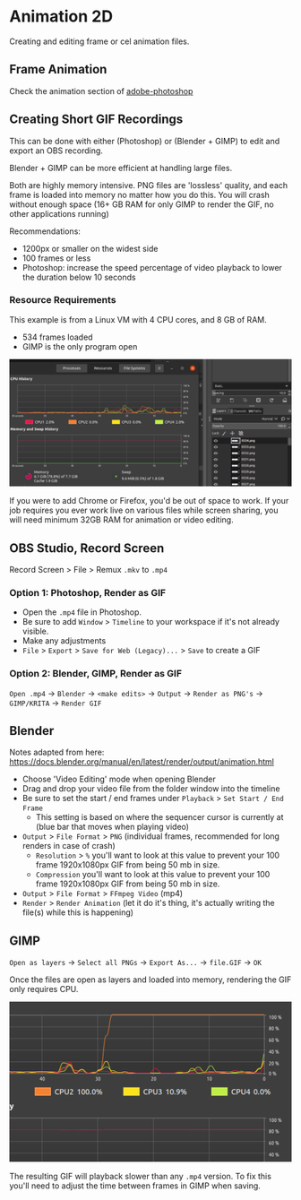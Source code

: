 # Animation 2D

Creating and editing frame or cel animation files.

## Frame Animation

Check the animation section of [adobe-photoshop](/adobe-photoshop.md#animation)

## Creating Short GIF Recordings

This can be done with either (Photoshop) or (Blender + GIMP) to edit and export an OBS recording.

Blender + GIMP can be more efficient at handling large files.

Both are highly memory intensive. PNG files are 'lossless' quality, and each frame is loaded into memory no matter how you do this. You will crash without enough space (16+ GB RAM for only GIMP to render the GIF, no other applications running)

Recommendations:

- 1200px or smaller on the widest side
- 100 frames or less
- Photoshop: increase the speed percentage of video playback to lower the duration below 10 seconds

### Resource Requirements

This example is from a Linux VM with 4 CPU cores, and 8 GB of RAM.

- 534 frames loaded
- GIMP is the only program open

![](/media/resource-usage-002.png)

If you were to add Chrome or Firefox, you'd be out of space to work. If your job requires you ever work live on various files while screen sharing, you will need minimum 32GB RAM for animation or video editing.

## OBS Studio, Record Screen

Record Screen > File > Remux `.mkv` to `.mp4`

### Option 1: Photoshop, Render as GIF

- Open the `.mp4` file in Photoshop.
- Be sure to add `Window` > `Timeline` to your workspace if it's not already visible.
- Make any adjustments
- `File` > `Export` > `Save for Web (Legacy)...` > `Save` to create a GIF

### Option 2: Blender, GIMP, Render as GIF

`Open .mp4` -> `Blender` -> `<make edits>` -> `Output` -> `Render as PNG's` -> `GIMP/KRITA` -> `Render GIF`

## Blender


Notes adapted from here: <https://docs.blender.org/manual/en/latest/render/output/animation.html>

- Choose 'Video Editing' mode when opening Blender
- Drag and drop your video file from the folder window into the timeline
- Be sure to set the start / end frames under `Playback` > `Set Start / End Frame`
	* This setting is based on where the sequencer cursor is currently at (blue bar that moves when playing video)
- `Output` > `File Format` > `PNG` (individual frames, recommended for long renders in case of crash)
	* `Resolution` > `%` you'll want to look at this value to prevent your 100 frame 1920x1080px GIF from being 50 mb in size. 
	* `Compression` you'll want to look at this value to prevent your 100 frame 1920x1080px GIF from being 50 mb in size.
- `Output` > `File Format` > `FFmpeg Video` (mp4)
- `Render` > `Render Animation` (let it do it's thing, it's actually writing the file(s) while this is happening)

## GIMP

`Open as layers` -> `Select all PNGs` -> `Export As...` -> `file.GIF` -> `OK`

Once the files are open as layers and loaded into memory, rendering the GIF only requires CPU.

![](/media/resource-usage-003.png)

The resulting GIF will playback slower than any `.mp4` version. To fix this you'll need to adjust the time between frames in GIMP when saving.
